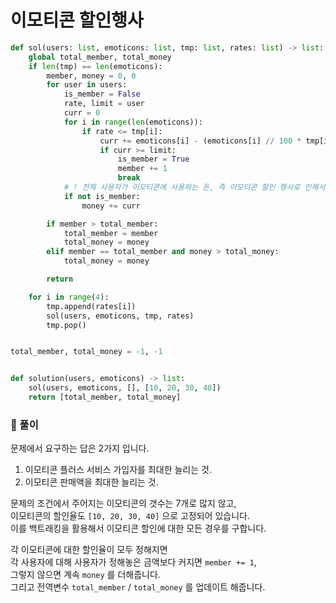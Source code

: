 # 이모티콘 할인행사

```python
def sol(users: list, emoticons: list, tmp: list, rates: list) -> list:
    global total_member, total_money
    if len(tmp) == len(emoticons):
        member, money = 0, 0
        for user in users:
            is_member = False
            rate, limit = user
            curr = 0
            for i in range(len(emoticons)):
                if rate <= tmp[i]:
                    curr += emoticons[i] - (emoticons[i] // 100 * tmp[i])
                    if curr >= limit:
                        is_member = True
                        member += 1
                        break
            # ! 전체 사용자가 이모티콘에 사용하는 돈, 즉 이모티콘 할인 행사로 인해서 얻는 총 금액을 의미한다..
            if not is_member:
                money += curr

        if member > total_member:
            total_member = member
            total_money = money
        elif member == total_member and money > total_money:
            total_money = money

        return

    for i in range(4):
        tmp.append(rates[i])
        sol(users, emoticons, tmp, rates)
        tmp.pop()


total_member, total_money = -1, -1


def solution(users, emoticons) -> list:
    sol(users, emoticons, [], [10, 20, 30, 40])
    return [total_member, total_money]

```

### 📌 풀이

문제에서 요구하는 답은 2가지 입니다.

1. 이모티콘 플러스 서비스 가입자를 최대한 늘리는 것.
2. 이모티콘 판매액을 최대한 늘리는 것.

문제의 조건에서 주어지는 이모티콘의 갯수는 7개로 많지 않고,  
이모티콘의 할인율도 `[10, 20, 30, 40]` 으로 고정되어 있습니다.  
이를 백트래킹을 활용해서 이모티콘 할인에 대한 모든 경우를 구합니다.

각 이모티콘에 대한 할인율이 모두 정해지면  
각 사용자에 대해 사용자가 정해놓은 금액보다 커지면 `member += 1`,  
그렇지 않으면 계속 `money` 를 더해줍니다.  
그리고 전역변수 `total_member` / `total_money` 를 업데이트 해줍니다.
